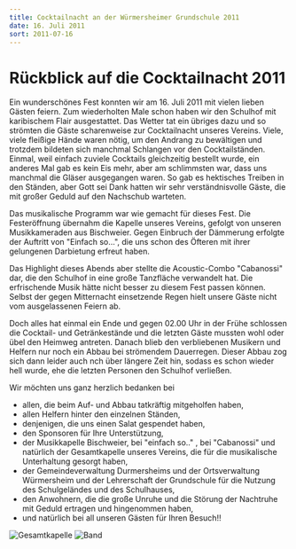 ```yaml
---
title: Cocktailnacht an der Würmersheimer Grundschule 2011
date: 16. Juli 2011
sort: 2011-07-16
---
```


Rückblick auf die Cocktailnacht 2011
====================================

Ein wunderschönes Fest konnten wir am 16. Juli 2011 mit vielen lieben Gästen feiern. Zum wiederholten Male schon haben wir den Schulhof mit karibischem Flair ausgestattet. Das Wetter tat ein übriges dazu und so strömten die Gäste scharenweise zur Cocktailnacht unseres Vereins. Viele, viele fleißige Hände waren nötig, um den Andrang zu bewältigen und trotzdem bildeten sich manchmal Schlangen vor den Cocktailständen. Einmal, weil einfach zuviele Cocktails gleichzeitig bestellt wurde, ein anderes Mal gab es kein Eis mehr, aber am schlimmsten war, dass uns manchmal die Gläser ausgegangen waren. So gab es  hektisches Treiben in den Ständen, aber Gott sei Dank hatten wir sehr verständnisvolle Gäste, die mit großer Geduld auf den Nachschub warteten.

Das musikalische Programm war wie gemacht für dieses Fest. Die Festeröffnung übernahm die Kapelle unseres Vereins, gefolgt von unseren Musikkameraden aus Bischweier. Gegen Einbruch der Dämmerung erfolgte der Auftritt von "Einfach so...", die uns schon des Öfteren mit ihrer gelungenen Darbietung erfreut haben.

Das Highlight dieses Abends aber stellte die Acoustic-Combo "Cabanossi" dar, die den Schulhof in eine große Tanzfläche verwandelt hat. Die erfrischende Musik hätte nicht besser zu diesem Fest passen können. Selbst der gegen Mitternacht einsetzende Regen hielt unsere Gäste nicht vom ausgelassenen Feiern ab.

Doch alles hat einmal ein Ende und gegen 02.00 Uhr in der Frühe schlossen die Cocktail- und Getränkestände und die letzten Gäste mussten wohl oder übel den Heimweg antreten. Danach blieb den verbliebenen Musikern und Helfern nur noch ein Abbau bei strömendem Dauerregen. Dieser Abbau zog sich dann leider auch nch über längere Zeit hin, sodass es schon wieder hell wurde, ehe die letzten Personen den Schulhof verließen.

Wir möchten uns ganz herzlich bedanken bei

 - allen, die beim Auf- und Abbau tatkräftig mitgeholfen haben,
 - allen Helfern hinter den einzelnen Ständen,
 - denjenigen, die uns einen Salat gespendet haben,
 - den Sponsoren für Ihre Unterstützung,
 - der Musikkapelle Bischweier, bei "einfach so.." ,  bei "Cabanossi" und natürlich der Gesamtkapelle unseres Vereins, die für die musikalische Unterhaltung gesorgt haben,
 - der Gemeindeverwaltung Durmersheims und der Ortsverwaltung Würmersheim und der Lehrerschaft der Grundschule für die Nutzung des Schulgeländes und des Schulhauses,
 - den Anwohnern, die die große Unruhe und die Störung der Nachtruhe  mit Geduld ertragen und hingenommen haben,
 - und natürlich bei all unseren Gästen für Ihren Besuch!!
 
![Gesamtkapelle](/images/rueckblick/cocktailnacht11_1.jpg)
![Band](/images/rueckblick/cocktailnacht11_2.jpg)
